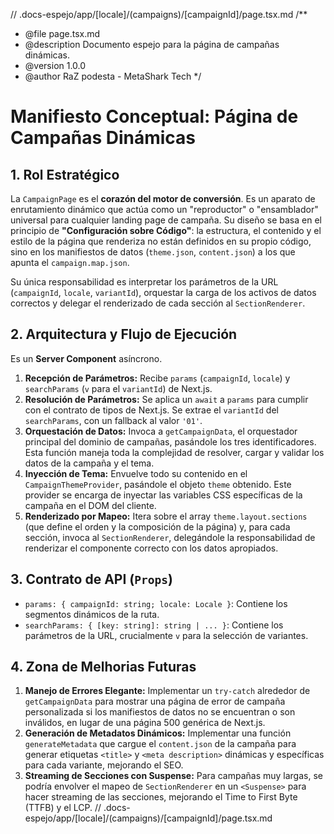 // .docs-espejo/app/[locale]/(campaigns)/[campaignId]/page.tsx.md
/**
 * @file page.tsx.md
 * @description Documento espejo para la página de campañas dinámicas.
 * @version 1.0.0
 * @author RaZ podesta - MetaShark Tech
 */

# Manifiesto Conceptual: Página de Campañas Dinámicas

## 1. Rol Estratégico

La `CampaignPage` es el **corazón del motor de conversión**. Es un aparato de enrutamiento dinámico que actúa como un "reproductor" o "ensamblador" universal para cualquier landing page de campaña. Su diseño se basa en el principio de **"Configuración sobre Código"**: la estructura, el contenido y el estilo de la página que renderiza no están definidos en su propio código, sino en los manifiestos de datos (`theme.json`, `content.json`) a los que apunta el `campaign.map.json`.

Su única responsabilidad es interpretar los parámetros de la URL (`campaignId`, `locale`, `variantId`), orquestar la carga de los activos de datos correctos y delegar el renderizado de cada sección al `SectionRenderer`.

## 2. Arquitectura y Flujo de Ejecución

Es un **Server Component** asíncrono.

1.  **Recepción de Parámetros:** Recibe `params` (`campaignId`, `locale`) y `searchParams` (`v` para el `variantId`) de Next.js.
2.  **Resolución de Parámetros:** Se aplica un `await` a `params` para cumplir con el contrato de tipos de Next.js. Se extrae el `variantId` del `searchParams`, con un fallback al valor `'01'`.
3.  **Orquestación de Datos:** Invoca a `getCampaignData`, el orquestador principal del dominio de campañas, pasándole los tres identificadores. Esta función maneja toda la complejidad de resolver, cargar y validar los datos de la campaña y el tema.
4.  **Inyección de Tema:** Envuelve todo su contenido en el `CampaignThemeProvider`, pasándole el objeto `theme` obtenido. Este provider se encarga de inyectar las variables CSS específicas de la campaña en el DOM del cliente.
5.  **Renderizado por Mapeo:** Itera sobre el array `theme.layout.sections` (que define el orden y la composición de la página) y, para cada sección, invoca al `SectionRenderer`, delegándole la responsabilidad de renderizar el componente correcto con los datos apropiados.

## 3. Contrato de API (`Props`)

-   `params: { campaignId: string; locale: Locale }`: Contiene los segmentos dinámicos de la ruta.
-   `searchParams: { [key: string]: string | ... }`: Contiene los parámetros de la URL, crucialmente `v` para la selección de variantes.

## 4. Zona de Melhorias Futuras

1.  **Manejo de Errores Elegante:** Implementar un `try-catch` alrededor de `getCampaignData` para mostrar una página de error de campaña personalizada si los manifiestos de datos no se encuentran o son inválidos, en lugar de una página 500 genérica de Next.js.
2.  **Generación de Metadatos Dinámicos:** Implementar una función `generateMetadata` que cargue el `content.json` de la campaña para generar etiquetas `<title>` y `<meta description>` dinámicas y específicas para cada variante, mejorando el SEO.
3.  **Streaming de Secciones con Suspense:** Para campañas muy largas, se podría envolver el mapeo de `SectionRenderer` en un `<Suspense>` para hacer streaming de las secciones, mejorando el Time to First Byte (TTFB) y el LCP.
// .docs-espejo/app/[locale]/(campaigns)/[campaignId]/page.tsx.md